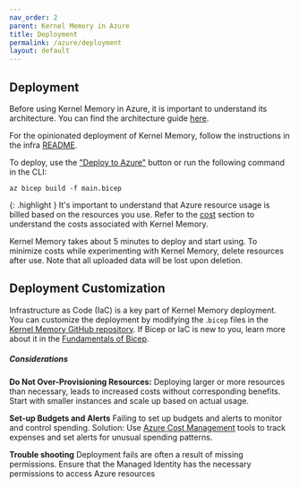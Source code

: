 ```yaml
---
nav_order: 2
parent: Kernel Memory in Azure
title: Deployment
permalink: /azure/deployment
layout: default
---
```


##     Deployment

Before using Kernel Memory in Azure, it is important to understand its architecture. You can find the architecture guide [here](architecture).

For the opinionated deployment of Kernel Memory, follow the instructions in the infra [README](https://github.com/microsoft/kernel-memory/tree/main/infra).

To deploy, use the ["Deploy to Azure"](https://github.com/microsoft/kernel-memory/blob/main/infra) button or run the following command in the CLI:

```shell
az bicep build -f main.bicep
```


{: .highlight }
It's important to understand that Azure resource usage is billed based on the resources you use. Refer to the [cost](architecture#cost) section to understand the costs associated with Kernel Memory.

Kernel Memory takes about 5 minutes to deploy and start using. To minimize costs while experimenting with Kernel Memory, delete resources after use. Note that all uploaded data will be lost upon deletion.



## Deployment Customization

Infrastructure as Code (IaC) is a key part of Kernel Memory deployment. You can customize the deployment by modifying the .`bicep` files in the [Kernel Memory GitHub repository](https://github.com/microsoft/kernel-memory/tree/main/infra). If Bicep or IaC is new to you, learn more about it in the [Fundamentals of Bicep](https://learn.microsoft.com/training/paths/fundamentals-bicep/).

##### Considerations </br> 
**Do Not Over-Provisioning Resources:**
Deploying larger or more resources than necessary, leads to increased costs without corresponding benefits. Start with smaller instances and scale up based on actual usage.

**Set-up Budgets and Alerts** Failing to set up budgets and alerts to monitor and control spending.
Solution: Use [Azure Cost Management](https://devblogs.microsoft.com/semantic-kernel/track-your-token-usage-and-costs-with-semantic-kernel/)  tools to track expenses and set alerts for unusual spending patterns.

**Trouble shooting**  Deployment fails are often a result of missing permissions.
 Ensure that the Managed Identity has the necessary permissions to access Azure resources